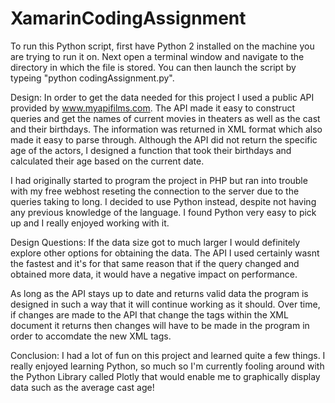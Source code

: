 # XamarinCodingAssignment

To run this Python script, first have Python 2 installed on the machine you are trying to run it on. Next open a terminal window and navigate to the directory in which the file is stored. You can then launch the script by typeing "python codingAssignment.py". 

Design: 
In order to get the data needed for this project I used a public API provided by www.myapifilms.com. The API made it easy to construct queries and get the names of current movies in theaters as well as the cast and their birthdays. The information was returned in XML format which also made it easy to parse through. Although the API did not return the specific age of the actors, I designed a function that took their birthdays and calculated their age based on the current date.

I had originally started to program the project in PHP but ran into trouble with my free webhost reseting the connection to the server due to the queries taking to long. I decided to use Python instead, despite not having any previous knowledge of the language. I found Python very easy to pick up and I really enjoyed working with it. 

Design Questions: 
If the data size got to much larger I would definitely explore other options for obtaining the data. The API I used certainly wasnt the fastest and it's for that same reason that if the query changed and obtained more data, it would have a negative impact on performance.

As long as the API stays up to date and returns valid data the program is designed in such a way that it will continue working as it should. Over time, if changes are made to the API that change the tags within the XML document it returns then changes will have to be made in the program in order to accomdate the new XML tags. 

Conclusion: I had a lot of fun on this project and learned quite a few things. I really enjoyed learning Python, so much so I'm currently fooling around with the Python Library called Plotly that would enable me to graphically display data such as the average cast age!

